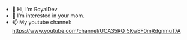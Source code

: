 - 👋 Hi, I’m RoyalDev
- 👀 I’m interested in your mom.
- 📫 My youtube channel: https://www.youtube.com/channel/UCA35RQ_5KwEF0mRdgnmuT7A
